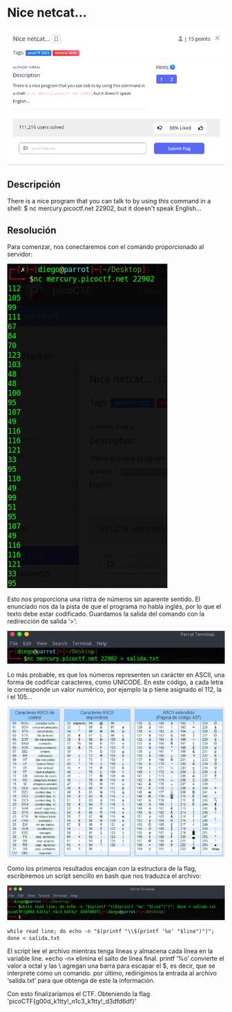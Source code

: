 # Nice netcat...
![Descripcion del CTF](img/description.png)

## Descripción
There is a nice program that you can talk to by using this command in a shell: $ nc mercury.picoctf.net 22902, but it doesn't speak English...

## Resolución
Para comenzar, nos conectaremos con el comando proporcionado al servidor:

![Consola](img/console1.png)

Esto nos proporciona una ristra de números sin aparente sentido. El enunciado nos da la pista de que el programa no habla inglés, por lo que el texto debe estar codificado. Guardamos la salida del comando con la redirección de salida ‘>’:

![Consola](img/console2.png)

Lo más probable, es que los números representen un carácter en ASCII, una forma de codificar caracteres, como UNICODE. En este código, a cada letra le corresponde un valor numérico, por ejemplo la p tiene asignado el 112, la i el 105…

![Tabla ASCII](img/ascii.png)

Como los primeros resultados encajan con la estructura de la flag, escribiremos un script sencillo en bash que nos traduzca el archivo:

![Consola](img/console3.png)

```
while read line; do echo -n "$(printf "\\$(printf '%o' "$line")")"; done < salida.txt
```

El script lee el archivo mientras tenga líneas y almacena cada línea en la variable line. «echo -n» elimina el salto de línea final. printf ‘%o’ convierte el valor a octal y las \\ agregan una barra para escapar el $, es decir, que se interprete como un comando. por último, redirigimos la entrada al archivo ‘salida.txt’ para que obtenga de este la información.

Con esto finalizaríamos el CTF. Obteniendo la flag 'picoCTF{g00d_k1tty!_n1c3_k1tty!_d3dfd6df}'